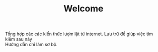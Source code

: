﻿---
layout: default
title: Welcome
---



Tổng hợp các các kiến thức lượm lặt từ internet. Lưu trữ để giúp việc tìm kiếm sau này  
Hướng dẫn chỉ làm sơ bộ.
